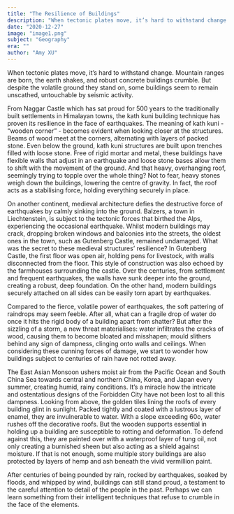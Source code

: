 ```yaml
---
title: "The Resilience of Buildings"
description: "When tectonic plates move, it’s hard to withstand change. Mountain ranges are born, the earth shakes, and robust concrete buildings crumble. But despite the volatile ground they stand on, some buildings seem to remain unscathed, untouchable by seismic activity."
date: "2020-12-27"
image: "image1.png"
subject: "Geography"
era: ""
author: "Amy XU"
---
```


When tectonic plates move, it’s hard to withstand change. Mountain ranges are born, the earth shakes, and robust concrete buildings crumble. But despite the volatile ground they stand on, some buildings seem to remain unscathed, untouchable by seismic activity.

From Naggar Castle which has sat proud for 500 years to the traditionally built settlements in Himalayan towns, the kath kuni building technique has proven its resilience in the face of earthquakes. The meaning of kath kuni - “wooden corner” - becomes evident when looking closer at the structures. Beams of wood meet at the corners, alternating with layers of packed stone. Even below the ground, kath kuni structures are built upon trenches filled with loose stone. Free of rigid mortar and metal, these buildings have flexible walls that adjust in an earthquake and loose stone bases allow them to shift with the movement of the ground. And that heavy, overhanging roof, seemingly trying to topple over the whole thing? Not to fear, heavy stones weigh down the buildings, lowering the centre of gravity. In fact, the roof acts as a stabilising force, holding everything securely in place.

On another continent, medieval architecture defies the destructive force of earthquakes by calmly sinking into the ground. Balzers, a town in Liechtenstein, is subject to the tectonic forces that birthed the Alps, experiencing the occasional earthquake. Whilst modern buildings may crack, dropping broken windows and balconies into the streets, the oldest ones in the town, such as Gutenberg Castle, remained undamaged. What was the secret to these medieval structures’ resilience? In Gutenberg Castle, the first floor was open air, holding pens for livestock, with walls disconnected from the floor. This style of construction was also echoed by the farmhouses surrounding the castle. Over the centuries, from settlement and frequent earthquakes, the walls have sunk deeper into the ground, creating a robust, deep foundation. On the other hand, modern buildings securely attached on all sides can be easily torn apart by earthquakes.

Compared to the fierce, volatile power of earthquakes, the soft pattering of raindrops may seem feeble. After all, what can a fragile drop of water do once it hits the rigid body of a building apart from shatter? But after the sizzling of a storm, a new threat materialises: water infiltrates the cracks of wood, causing them to become bloated and misshapen; mould slithers behind any sign of dampness, clinging onto walls and ceilings. When considering these cunning forces of damage, we start to wonder how buildings subject to centuries of rain have not rotted away.

The East Asian Monsoon ushers moist air from the Pacific Ocean and South China Sea towards central and northern China, Korea, and Japan every summer, creating humid, rainy conditions. It’s a miracle how the intricate and ostentatious designs of the Forbidden City have not been lost to all this dampness. Looking from above, the golden tiles lining the roofs of every building glint in sunlight. Packed tightly and coated with a lustrous layer of enamel, they are invulnerable to water. With a slope exceeding 60o, water rushes off the decorative roofs. But the wooden supports essential in holding up a building are susceptible to rotting and deformation. To defend against this, they are painted over with a waterproof layer of tung oil, not only creating a burnished sheen but also acting as a shield against moisture. If that is not enough, some multiple story buildings are also protected by layers of hemp and ash beneath the vivid vermillion paint.

After centuries of being pounded by rain, rocked by earthquakes, soaked by floods, and whipped by wind, buildings can still stand proud, a testament to the careful attention to detail of the people in the past. Perhaps we can learn something from their intelligent techniques that refuse to crumble in the face of the elements.
